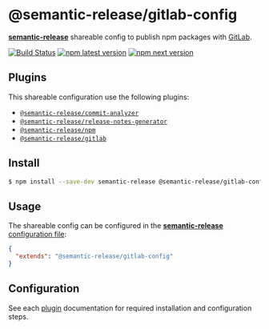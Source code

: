 # @semantic-release/gitlab-config

[**semantic-release**](https://github.com/semantic-release/semantic-release) shareable config to publish npm packages with [GitLab](https://gitlab.com).

[![Build Status](https://github.com/semantic-release/gitlab-config/workflows/Test/badge.svg)](https://github.com/semantic-release/gitlab-config/actions?query=workflow%3ATest+branch%3Amaster) [![npm latest version](https://img.shields.io/npm/v/@semantic-release/gitlab-config/latest.svg)](https://www.npmjs.com/package/@semantic-release/gitlab-config)
[![npm next version](https://img.shields.io/npm/v/@semantic-release/gitlab-config/next.svg)](https://www.npmjs.com/package/@semantic-release/gitlab-config)

## Plugins

This shareable configuration use the following plugins:

- [`@semantic-release/commit-analyzer`](https://github.com/semantic-release/commit-analyzer)
- [`@semantic-release/release-notes-generator`](https://github.com/semantic-release/release-notes-generator)
- [`@semantic-release/npm`](https://github.com/semantic-release/npm)
- [`@semantic-release/gitlab`](https://github.com/semantic-release/gitlab)

## Install

```bash
$ npm install --save-dev semantic-release @semantic-release/gitlab-config
```

## Usage

The shareable config can be configured in the [**semantic-release** configuration file](https://github.com/semantic-release/semantic-release/blob/master/docs/usage/configuration.md#configuration):

```json
{
  "extends": "@semantic-release/gitlab-config"
}
```

## Configuration

See each [plugin](#plugins) documentation for required installation and configuration steps.
